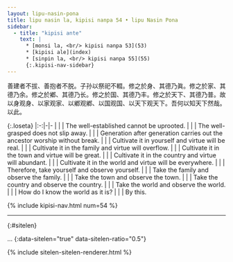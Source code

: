 ```yaml
---
layout: lipu-nasin-pona
title: lipu nasin la, kipisi nanpa 54 • lipu Nasin Pona
sidebar:
  - title: "kipisi ante"
    text: |
      * [monsi la, <br/> kipisi nanpa 53](53)
      * [kipisi ale](index)
      * [sinpin la, <br/> kipisi nanpa 55](55)
      {:.kipisi-nav-sidebar}
---
```


善建者不拔、善抱者不脱。子孙以祭祀不輟。修之於身、其德乃眞。修之於家、其德乃余。修之於鄕、其德乃长。修之於国、其德乃丰。修之於天下、其德乃普。故 以身观身、以家观家、以鄕观鄕、以国观国、以天下观天下。吾何以知天下然哉。以此。

{:.loseta}
|:-:|-|-
|  |  | The well-established cannot be uprooted.
|  |  | The well-grasped does not slip away.
|  |  | Generation after generation carries out the ancestor worship without break.
|  |  | Cultivate it in yourself and virtue will be real.
|  |  | Cultivate it in the family and virtue will overflow.
|  |  | Cultivate it in the town and virtue will be great.
|  |  | Cultivate it in the country and virtue will abundant.
|  |  | Cultivate it in the world and virtue will be everywhere.
|  |  | Therefore, take yourself and observe yourself.
|  |  | Take the family and observe the family.
|  |  | Take the town and observe the town.
|  |  | Take the country and observe the country.
|  |  | Take the world and observe the world.
|  |  | How do I know the world as it is?
|  |  | By this.

{% include kipisi-nav.html num=54 %}

-------
{:#sitelen}

...
{:data-sitelen="true" data-sitelen-ratio="0.5"}

{% include sitelen-sitelen-renderer.html %}
